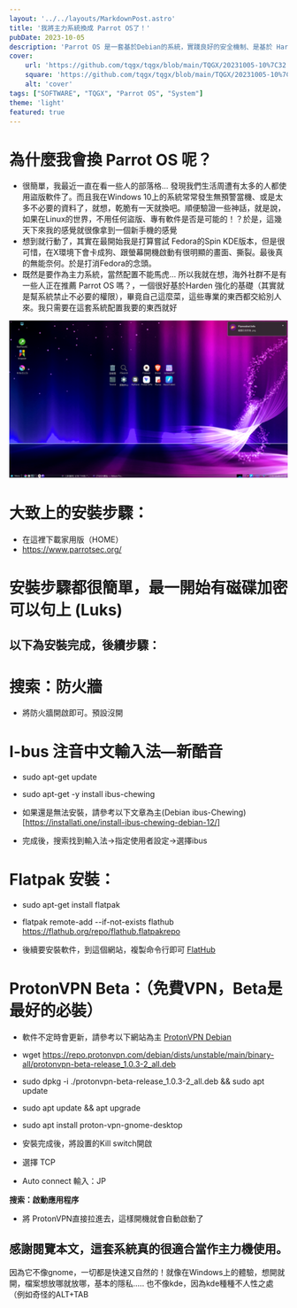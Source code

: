 ```yaml
---
layout: '../../layouts/MarkdownPost.astro'
title: '我將主力系統換成 Parrot OS了！'
pubDate: 2023-10-05
description: 'Parrot OS 是一套基於Debian的系統，實踐良好的安全機制、是基於 Harden 強化過的版本。同時也是一套滲透發行版...'
cover:
    url: 'https://github.com/tqgx/tqgx/blob/main/TQGX/20231005-10%7C32.png?raw=true'
    square: 'https://github.com/tqgx/tqgx/blob/main/TQGX/20231005-10%7C32.png?raw=true'
    alt: 'cover'
tags: ["SOFTWARE", "TQGX", "Parrot OS", "System"]
theme: 'light'
featured: true
---
```



# 為什麼我會換 Parrot OS 呢？

- 很簡單，我最近一直在看一些人的部落格... 發現我們生活周遭有太多的人都使用盜版軟件了。而且我在Windows 10上的系統常常發生無預警當機、或是太多不必要的資料了，就想，乾脆有一天就換吧。順便驗證一些神話，就是說，如果在Linux的世界，不用任何盜版、專有軟件是否是可能的！？於是，這幾天下來我的感覺就很像拿到一個新手機的感覺
- 想到就行動了，其實在最開始我是打算嘗試 Fedora的Spin KDE版本，但是很可惜，在X環境下會卡成狗、跟螢幕開機啟動有很明顯的畫面、撕裂。最後真的無能奈何。於是打消Fedora的念頭。
- 既然是要作為主力系統，當然配置不能馬虎... 所以我就在想，海外社群不是有一些人正在推薦 Parrot OS 嗎？，一個很好基於Harden 強化的基礎（其實就是幫系統禁止不必要的權限），畢竟自己這麼菜，這些專業的東西都交給別人來。我只需要在這套系統配置我要的東西就好


![big](https://github.com/tqgx/tqgx/blob/main/TQGX/20231005-10%7C32.png?raw=true)


# 大致上的安裝步驟：
- 在這裡下載家用版（HOME）
- https://www.parrotsec.org/


# 安裝步驟都很簡單，最一開始有磁碟加密可以句上 (Luks)


## 以下為安裝完成，後續步驟：

# 搜索：防火牆
- 將防火牆開啟即可。預設沒開

# I-bus 注音中文輸入法—新酷音
- sudo apt-get update
- sudo apt-get -y install ibus-chewing
- 如果還是無法安裝，請參考以下文章為主(Debian ibus-Chewing)[https://installati.one/install-ibus-chewing-debian-12/]

- 完成後，搜索找到輸入法→指定使用者設定→選擇ibus
# Flatpak 安裝：
- sudo apt-get install flatpak
- flatpak remote-add --if-not-exists flathub https://flathub.org/repo/flathub.flatpakrepo

- 後續要安裝軟件，到這個網站，複製命令行即可 [FlatHub](https://flathub.org/)

# ProtonVPN Beta：（免費VPN，Beta是最好的必裝）
- 軟件不定時會更新，請參考以下網站為主 [ProtonVPN Debian](https://protonvpn.com/support/official-linux-vpn-debian/)
- wget  https://repo.protonvpn.com/debian/dists/unstable/main/binary-all/protonvpn-beta-release_1.0.3-2_all.deb
- sudo dpkg -i ./protonvpn-beta-release_1.0.3-2_all.deb && sudo apt update
- sudo apt update && apt upgrade
- sudo apt install proton-vpn-gnome-desktop

- 安裝完成後，將設置的Kill switch開啟
- 選擇 TCP
- Auto connect 輸入：JP

__搜索：啟動應用程序__
- 將 ProtonVPN直接拉進去，這樣開機就會自動啟動了



## 
## 感謝閱覽本文，這套系統真的很適合當作主力機使用。
因為它不像gnome，一切都是快速又自然的！就像在Windows上的體驗，想開就開，檔案想放哪就放哪，基本的隱私.....
也不像kde，因為kde種種不人性之處（例如奇怪的ALT+TAB
